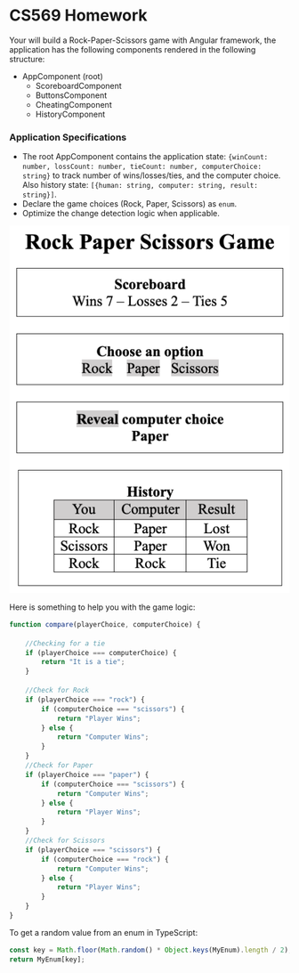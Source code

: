 # CS569 Homework
Your will build a Rock-Paper-Scissors game with Angular framework, the application has the following components rendered in the following structure:  
* AppComponent (root)
  * ScoreboardComponent
  * ButtonsComponent
  * CheatingComponent
  * HistoryComponent
    
### Application Specifications
* The root AppComponent contains the application state: `{winCount: number, lossCount: number, tieCount: number, computerChoice: string}` to track number of wins/losses/ties, and the computer choice. Also history state: `[{human: string, computer: string, result: string}]`.
* Declare the game choices (Rock, Paper, Scissors) as `enum`. 
* Optimize the change detection logic when applicable.
  
<p align="center">
  <img src="./layout.png" />
</p>

Here is something to help you with the game logic:
```javascript
function compare(playerChoice, computerChoice) {

    //Checking for a tie
    if (playerChoice === computerChoice) {
        return "It is a tie";
    }

    //Check for Rock
    if (playerChoice === "rock") {
        if (computerChoice === "scissors") {
            return "Player Wins";
        } else {
            return "Computer Wins";
        }
    }
    //Check for Paper
    if (playerChoice === "paper") {
        if (computerChoice === "scissors") {
            return "Computer Wins";
        } else {
            return "Player Wins";
        }
    }
    //Check for Scissors
    if (playerChoice === "scissors") {
        if (computerChoice === "rock") {
            return "Computer Wins";
        } else {
            return "Player Wins";
        }
    }
}
```
To get a random value from an enum in TypeScript:
```typescript
const key = Math.floor(Math.random() * Object.keys(MyEnum).length / 2);
return MyEnum[key];
```
